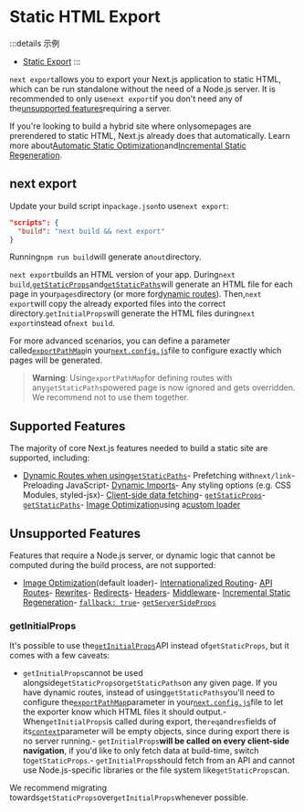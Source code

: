 # Static HTML Export

:::details 示例
- [Static Export](https://github.com/vercel/next.js/tree/canary/examples/with-static-export)
:::

`next export`allows you to export your Next.js application to static HTML, which can be run standalone without the need of a Node.js server. It is recommended to only use`next export`if you don't need any of the[unsupported features](#unsupported-features)requiring a server.

If you're looking to build a hybrid site where onlysomepages are prerendered to static HTML, Next.js already does that automatically. Learn more about[Automatic Static Optimization](/docs/guide/advanced-features/automatic-static-optimization)and[Incremental Static Regeneration](/docs/guide/basic-features/data-fetching/incremental-static-regeneration).

## next export

Update your build script in`package.json`to use`next export`:

```json
"scripts": {
  "build": "next build && next export"
}

```

Running`npm run build`will generate an`out`directory.

`next export`builds an HTML version of your app. During`next build`,[`getStaticProps`](/docs/guide/basic-features/data-fetching/get-static-props)and[`getStaticPaths`](/docs/guide/basic-features/data-fetching/get-static-paths)will generate an HTML file for each page in your`pages`directory (or more for[dynamic routes](/docs/guide/routing/dynamic-routes)). Then,`next export`will copy the already exported files into the correct directory.`getInitialProps`will generate the HTML files during`next export`instead of`next build`.

For more advanced scenarios, you can define a parameter called[`exportPathMap`](/docs/guide/api-reference/next.config.js/exportPathMap)in your[`next.config.js`](/docs/guide/api-reference/next.config.js/introduction)file to configure exactly which pages will be generated.

> **Warning**: Using`exportPathMap`for defining routes with any`getStaticPaths`powered page is now ignored and gets overridden. We recommend not to use them together.

## Supported Features

The majority of core Next.js features needed to build a static site are supported, including:

- [Dynamic Routes when using`getStaticPaths`](/docs/guide/routing/dynamic-routes)- Prefetching with`next/link`- Preloading JavaScript- [Dynamic Imports](/docs/guide/advanced-features/dynamic-import)- Any styling options (e.g. CSS Modules, styled-jsx)- [Client-side data fetching](/docs/guide/basic-features/data-fetching/client-side)- [`getStaticProps`](/docs/guide/basic-features/data-fetching/get-static-props)- [`getStaticPaths`](/docs/guide/basic-features/data-fetching/get-static-paths)- [Image Optimization](/docs/guide/basic-features/image-optimization)using a[custom loader](/docs/guide/basic-features/image-optimization#loaders)

## Unsupported Features

Features that require a Node.js server, or dynamic logic that cannot be computed during the build process, are not supported:

- [Image Optimization](/docs/guide/basic-features/image-optimization)(default loader)- [Internationalized Routing](/docs/guide/advanced-features/i18n-routing)- [API Routes](/docs/guide/api-routes/introduction)- [Rewrites](/docs/guide/api-reference/next.config.js/rewrites)- [Redirects](/docs/guide/api-reference/next.config.js/redirects)- [Headers](/docs/guide/api-reference/next.config.js/headers)- [Middleware](/docs/middleware)- [Incremental Static Regeneration](/docs/guide/basic-features/data-fetching/incremental-static-regeneration)- [`fallback: true`](/docs/guide/api-reference/data-fetching/get-static-paths#fallback-true)- [`getServerSideProps`](/docs/guide/basic-features/data-fetching/get-server-side-props)

### getInitialProps

It's possible to use the[`getInitialProps`](/docs/guide/api-reference/data-fetching/get-initial-props)API instead of`getStaticProps`, but it comes with a few caveats:

- `getInitialProps`cannot be used alongside`getStaticProps`or`getStaticPaths`on any given page. If you have dynamic routes, instead of using`getStaticPaths`you'll need to configure the[`exportPathMap`](/docs/guide/api-reference/next.config.js/exportPathMap)parameter in your[`next.config.js`](/docs/guide/api-reference/next.config.js/introduction)file to let the exporter know which HTML files it should output.- When`getInitialProps`is called during export, the`req`and`res`fields of its[`context`](/docs/guide/api-reference/data-fetching/get-initial-props#context-object)parameter will be empty objects, since during export there is no server running.- `getInitialProps`**will be called on every client-side navigation**, if you'd like to only fetch data at build-time, switch to`getStaticProps`.- `getInitialProps`should fetch from an API and cannot use Node.js-specific libraries or the file system like`getStaticProps`can.

We recommend migrating towards`getStaticProps`over`getInitialProps`whenever possible.
